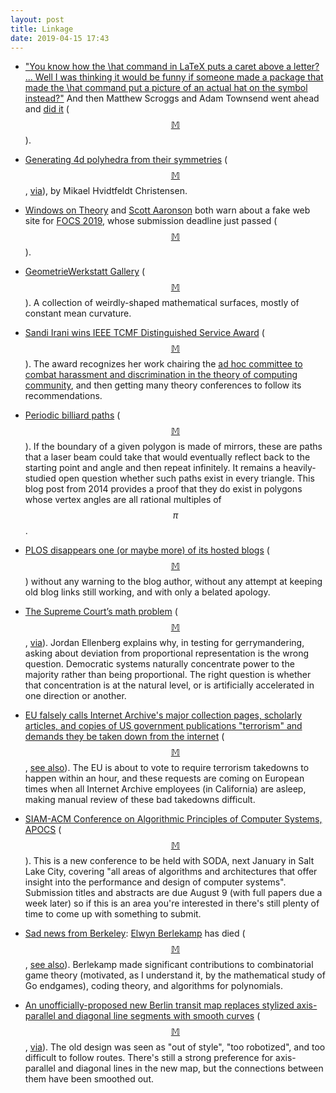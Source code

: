 ```yaml
---
layout: post
title: Linkage
date: 2019-04-15 17:43
---
```

* ["You know how the \hat command in LaTeΧ puts a caret above a letter? ... Well I was thinking it would be funny if someone made a package that made the \hat command put a picture of an actual hat on the symbol instead?"](https://aperiodical.com/2019/03/realhats-writing-a-latex-package/)
And then Matthew Scroggs and Adam Townsend went ahead and [did it](https://ctan.org/pkg/realhats) ([$$\mathbb{M}$$](https://mathstodon.xyz/@11011110/101849504150959463)). 

* [Generating 4d polyhedra from their symmetries](https://syntopia.github.io/Polytopia/polytopes.html) ([$$\mathbb{M}$$](https://mathstodon.xyz/@11011110/101860652773207990), [via](https://web.archive.org/web/20190306075446/https://plus.google.com/+RoiceNelson/posts/13EEovjAjh3)), by Mikael Hvidtfeldt Christensen.

* [Windows on Theory](https://windowsontheory.org/2019/04/03/focs-2019-real-website-and-submission-server/) and [Scott Aaronson](https://www.scottaaronson.com/blog/?p=4154) both warn about a fake web site for [FOCS 2019](http://focs2019.cs.jhu.edu/), whose submission deadline just passed ([$$\mathbb{M}$$](https://mathstodon.xyz/@11011110/101864693573223236)).

* [GeometrieWerkstatt Gallery](http://service.ifam.uni-hannover.de/~geometriewerkstatt/gallery/index.html) ([$$\mathbb{M}$$](https://mathstodon.xyz/@11011110/101872198999374479)). A collection of weirdly-shaped mathematical surfaces, mostly of constant mean curvature.

* [Sandi Irani wins IEEE TCMF Distinguished Service Award](http://focs2019.cs.jhu.edu/awards/) ([$$\mathbb{M}$$](https://mathstodon.xyz/@11011110/101877216457233962)). The award recognizes her work chairing the [ad hoc committee to combat harassment and discrimination in the theory of computing community](https://www.ics.uci.edu/~irani/safetoc.html), and then getting many theory conferences to follow its recommendations.

* [Periodic billiard paths](http://web.colby.edu/thegeometricviewpoint/2014/04/25/periodic-billiard-paths/) ([$$\mathbb{M}$$](https://mathstodon.xyz/@11011110/101883476235740072)). If the boundary of a given polygon is made of mirrors, these are paths that a laser beam could take that would eventually reflect back to the starting point and angle and then repeat infinitely. It remains a heavily-studied open question whether such paths exist in every triangle. This blog post from 2014 provides a proof that they do exist in polygons whose vertex angles are all rational multiples of $$\pi$$.

* [PLOS disappears one (or maybe more) of its hosted blogs](https://retractionwatch.com/2019/04/08/with-a-badly-handled-tweet-plos-angers-scientists-after-a-blog-disappears/) ([$$\mathbb{M}$$](https://mathstodon.xyz/@11011110/101894568161561631)) without any warning to the blog author, without any attempt at keeping old blog links still working, and with only a belated apology.

* [The Supreme Court’s math problem](https://slate.com/news-and-politics/2019/03/scotus-gerrymandering-case-mathematicians-brief-elena-kagan.html) ([$$\mathbb{M}$$](https://mathstodon.xyz/@11011110/101900050555580515), [via](https://www.metafilter.com/180163/The-Supreme-Courts-Math-Problem)). Jordan Ellenberg explains why, in testing for gerrymandering, asking about deviation from proportional representation is the wrong question. Democratic systems naturally concentrate power to the majority rather than being proportional. The right question is whether that concentration is at the natural level, or is artificially accelerated in one direction or another.

* [EU falsely calls Internet Archive's major collection pages, scholarly articles, and copies of US government publications "terrorism" and demands they be taken down from the internet](https://blog.archive.org/2019/04/10/official-eu-agencies-falsely-report-more-than-550-archive-org-urls-as-terrorist-content/) ([$$\mathbb{M}$$](https://mathstodon.xyz/@11011110/101908397856087187), [see also](https://boingboing.net/2019/04/11/one-hour-service.html)). The EU is about to vote to require terrorism takedowns to happen within an hour, and these requests are coming on European times when all Internet Archive employees (in California) are asleep, making manual review of these bad takedowns difficult.

* [SIAM-ACM Conference on Algorithmic Principles of Computer Systems, APOCS](https://www.siam.org/Conferences/CM/Main/apocs20) ([$$\mathbb{M}$$](https://mathstodon.xyz/@11011110/101909431804808574)). This is a new conference to be held with SODA, next January in Salt Lake City, covering "all areas of algorithms and architectures that offer insight into the performance and design of computer systems". Submission titles and abstracts are due August 9 (with full papers due a week later) so if this is an area you're interested in there's still plenty of time to come up with something to submit.

* [Sad news from Berkeley](https://blog.computationalcomplexity.org/2019/04/elwyn-berlekamp-died-april-9-2019.html): [Elwyn Berlekamp](https://en.wikipedia.org/wiki/Elwyn_Berlekamp) has died ([$$\mathbb{M}$$](https://mathstodon.xyz/@11011110/101921251002340100), [see also](https://aperiodical.com/2019/04/elwyn-berlekamp-has-left-us/)). Berlekamp made significant contributions to combinatorial game theory (motivated, as I understand it, by the mathematical study of Go endgames), coding theory, and algorithms for polynomials.

* [An unofficially-proposed new Berlin transit map replaces stylized axis-parallel and diagonal line segments with smooth curves](https://www.berlintransitmap.de/) ([$$\mathbb{M}$$](https://mathstodon.xyz/@11011110), [via](https://www.metafilter.com/180431/Berlin-Transit-Map-now-with-pleasing-Curves)). The old design was seen as "out of style", "too robotized", and too difficult to follow routes. There's still a strong preference for axis-parallel and diagonal lines in the new map, but the connections between them have been smoothed out.